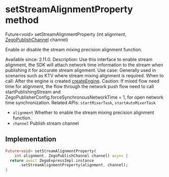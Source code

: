 


# setStreamAlignmentProperty method








Future&lt;void> setStreamAlignmentProperty
(int alignment, [ZegoPublishChannel](../../zego_uikit_prebuilt_live_audio_room/ZegoPublishChannel.md) channel)





<p>Enable or disable the stream mixing precision alignment function.</p>
<p>Available since: 2.11.0.
Description: Use this interface to enable stream alignment, the SDK will attach network time information to the stream when publishing it for accurate stream alignment.
Use case: Generally used in scenarios such as KTV where stream mixing alignment is required.
When to call: After the engine is created <a class="deprecated" href="../../zego_uikit_prebuilt_live_audio_room/ZegoExpressEngine/createEngine.md">createEngine</a>.
Caution: If mixed flow need time for alignment, the flow through the network push flow need to call startPublishingStream and ZegoPublisherConfig.forceSynchronousNetworkTime = 1, for open network time synchronization.
Related APIs: <code>startMixerTask</code>, <code>startAutoMixerTask</code></p>
<ul>
<li><code>alignment</code> Whether to enable the stream mixing precision alignment function.</li>
<li><code>channel</code> Publish stream channel</li>
</ul>



## Implementation

```dart
Future<void> setStreamAlignmentProperty(
    int alignment, ZegoPublishChannel channel) async {
  return await ZegoExpressImpl.instance
      .setStreamAlignmentProperty(alignment, channel);
}
```







